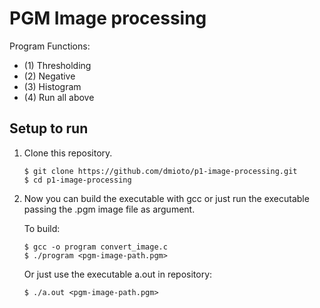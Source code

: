 # PGM Image processing

Program Functions:

- (1) Thresholding
- (2) Negative
- (3) Histogram
- (4) Run all above

## Setup to run

1. Clone this repository.

   ```shell
   $ git clone https://github.com/dmioto/p1-image-processing.git
   $ cd p1-image-processing
   ```

2. Now you can build the executable with gcc or just run the executable passing the .pgm image file as argument.

   To build:
  
   ```shell
   $ gcc -o program convert_image.c
   $ ./program <pgm-image-path.pgm>
   ```
 
   Or just use the executable a.out in repository:
 
   ```shell
   $ ./a.out <pgm-image-path.pgm>
   ```
